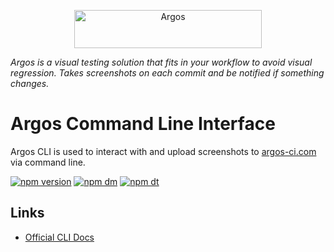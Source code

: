 <p align="center">
  <a href="https://argos-ci.com/?utm_source=github&utm_medium=logo" target="_blank">
    <img src="https://raw.githubusercontent.com/argos-ci/argos/main/resources/logos/logo-github-readme.png" alt="Argos" width="300" height="61">
  </a>
</p>

_Argos is a visual testing solution that fits in your workflow to avoid visual regression. Takes screenshots on each commit and be notified if something changes._

# Argos Command Line Interface

Argos CLI is used to interact with and upload screenshots to [argos-ci.com](https://argos-ci.com) via command line.

[![npm version](https://img.shields.io/npm/v/@argos-ci/cli.svg)](https://www.npmjs.com/package/@argos-ci/cli)
[![npm dm](https://img.shields.io/npm/dm/@argos-ci/cli.svg)](https://www.npmjs.com/package/@argos-ci/cli)
[![npm dt](https://img.shields.io/npm/dt/@argos-ci/cli.svg)](https://www.npmjs.com/package/@argos-ci/cli)

## Links

- [Official CLI Docs](https://docs.argos-ci.com/)
